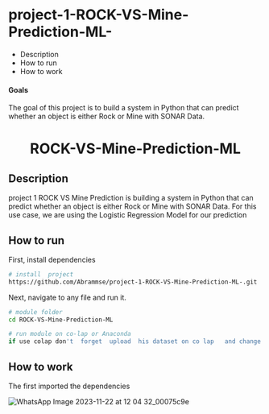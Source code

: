 


# project-1-ROCK-VS-Mine-Prediction-ML-

- Description 
- How to run
- How to work 

#### Goals  
The goal of this project is to build a system in Python that can predict whether an object is either Rock or Mine with SONAR Data. 


<div align="center">    
 
# ROCK-VS-Mine-Prediction-ML   
  
</div>
 
## Description   
project 1 ROCK VS Mine Prediction is building a system in Python that can predict whether an object is either Rock or Mine with SONAR Data. For this use case, we are using the Logistic Regression Model for our prediction  

## How to run   
First, install dependencies   
```bash
# install  project   
https://github.com/Abrammse/project-1-ROCK-VS-Mine-Prediction-ML-.git
 ```   
 Next, navigate to any file and run it.   
 ```bash
# module folder
cd ROCK-VS-Mine-Prediction-ML

# run module on co-lap or Anaconda
 if use colap don't  forget  upload  his dataset on co lap   and change the link dataset


```

##  How to work 

 The first imported the dependencies

![WhatsApp Image 2023-11-22 at 12 04 32_00075c9e](https://github.com/Abrammse/project-1-ROCK-VS-Mine-Prediction-ML-/assets/77212440/5698f294-56ac-4fc1-9ae6-562cf9f2bfca)

